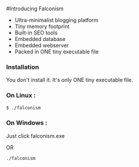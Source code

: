 #Introducing Falconism

- Ultra-minimalist blogging platform
- Tiny memory footprint
- Built-in SEO tools
- Embedded database
- Embedded webserver
- Packed in ONE tiny executable file

### Installation

You don't install it.
It's only ONE tiny executable file.

### On Linux :
```sh
$ ./falconism
```

### On Windows :
Just click falconism.exe 

OR

```sh
./falconism
```
